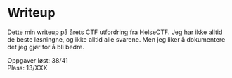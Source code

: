 # Writeup

Dette min writeup på årets CTF utfordring fra HelseCTF. Jeg har ikke alltid de beste løsningne, og ikke alltid alle svarene. Men jeg liker å dokumentere det jeg gjør for å bli bedre.

Oppgaver løst: 38/41 \
Plass: 13/XXX 
